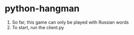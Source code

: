 # python-hangman
1. So far, this game can only be played with Russian words
2. To start, run the client.py
